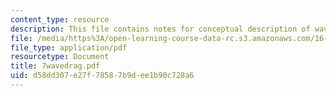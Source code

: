 ```yaml
---
content_type: resource
description: This file contains notes for conceptual description of wave drag.
file: /media/https%3A/open-learning-course-data-rc.s3.amazonaws.com/16-100-aerodynamics-fall-2005/d58dd307e27f78587b9dee1b90c728a6_7wavedrag.pdf
file_type: application/pdf
resourcetype: Document
title: 7wavedrag.pdf
uid: d58dd307-e27f-7858-7b9d-ee1b90c728a6
---
```


